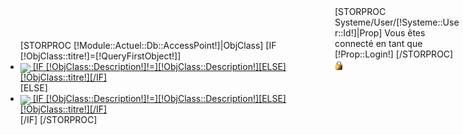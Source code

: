<div class="BarreObject">
	<ul>
	[STORPROC [!Module::Actuel::Db::AccessPoint!]|ObjClass]
		[IF [!ObjClass::titre!]=[!QueryFirstObject!]]
			<li id="Selected">
				<a href="/[!Module::Actuel::Nom!]/[!ObjClass::titre!]">
				<img src="[!ObjClass::Icon!]"  style="margin-bottom:-5px;"/>&nbsp;[IF [!ObjClass::Description!]!=][!ObjClass::Description!][ELSE][!ObjClass::titre!][/IF]</a>
			</li>
		[ELSE]
			<li>
				<a href="/[!Module::Actuel::Nom!]/[!ObjClass::titre!]"><img src="[!ObjClass::Icon!]" style="margin-bottom:-5px;"/>&nbsp;[IF [!ObjClass::Description!]!=][!ObjClass::Description!][ELSE][!ObjClass::titre!][/IF]</a>
			</li>
		[/IF]
	[/STORPROC]
	</ul>
	<div style="position:absolute;height:25px;top:10px;right:5px;width:200px;">
		[STORPROC Systeme/User/[!Systeme::User::Id!]|Prop]
			Vous &ecirc;tes connect&eacute; en tant que [!Prop::Login!]
		[/STORPROC]
		<a href="Systeme/Deconnexion"><img src="/Skins/AdminV2/Img/logout.png" style="margin-bottom:-3px;"></a>
	</div>
</div>